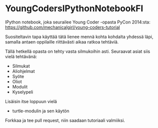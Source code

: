 # YoungCodersIPythonNotebookFI
IPython notebook, joka seurailee Young Coder -opasta PyCon 2014:sta: https://github.com/mechanicalgirl/young-coders-tutorial 

Suositeltavin tapa käyttää tätä lienee mennä kohta kohdalta yhdessä läpi, samalla antaen oppilaille riittävästi aikaa ratkoa tehtäviä.

Tällä hetkellä opasta on tehty vasta silmukoihin asti. Seuraavat asiat siis vielä tehtävänä:
* Silmukat
* Aliohjelmat
* Syöte
* Oliot
* Modulit
* Kyselypeli

Lisäisin itse loppuun vielä
* turtle-modulin ja sen käytön

Forkkaa ja tee pull request, niin saadaan tutoriaali valmiiksi.
